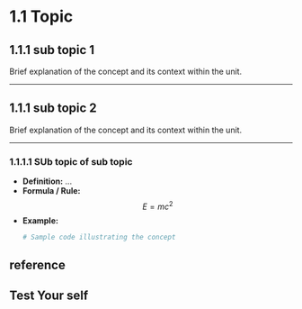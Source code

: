# 1.1 Topic

## 1.1.1 sub topic 1

Brief explanation of the concept and its context within the unit.

---

## 1.1.1 sub topic 2

Brief explanation of the concept and its context within the unit.

---

### 1.1.1.1 SUb topic of sub topic

- **Definition:** ...
- **Formula / Rule:**  
  $$ E = mc^2 $$
- **Example:**
  ```python
  # Sample code illustrating the concept
  ```

## reference

## Test Your self
